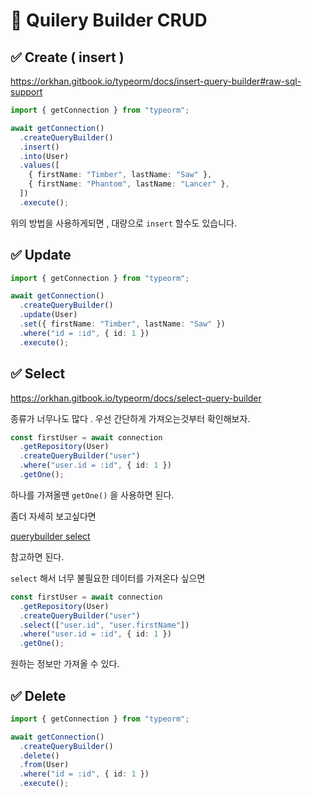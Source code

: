 # 📌 Quilery Builder CRUD

## ✅ Create ( insert )

https://orkhan.gitbook.io/typeorm/docs/insert-query-builder#raw-sql-support

```ts
import { getConnection } from "typeorm";

await getConnection()
  .createQueryBuilder()
  .insert()
  .into(User)
  .values([
    { firstName: "Timber", lastName: "Saw" },
    { firstName: "Phantom", lastName: "Lancer" },
  ])
  .execute();
```

위의 방법을 사용하게되면 , 대량으로 `insert` 할수도 있습니다.

## ✅ Update

```ts
import { getConnection } from "typeorm";

await getConnection()
  .createQueryBuilder()
  .update(User)
  .set({ firstName: "Timber", lastName: "Saw" })
  .where("id = :id", { id: 1 })
  .execute();
```

## ✅ Select

https://orkhan.gitbook.io/typeorm/docs/select-query-builder

종류가 너무나도 많다 . 우선 간단하게 가져오는것부터 확인해보자.

```ts
const firstUser = await connection
  .getRepository(User)
  .createQueryBuilder("user")
  .where("user.id = :id", { id: 1 })
  .getOne();
```

하나를 가져올땐 `getOne()` 을 사용하면 된다.

좀더 자세히 보고싶다면

[querybuilder select](https://github.com/smilejakdu/typescript_study/blob/main/typeorm/queryBuilder_select.md)

참고하면 된다.

`select` 해서 너무 불필요한 데이터를 가져온다 싶으면

```ts
const firstUser = await connection
  .getRepository(User)
  .createQueryBuilder("user")
  .select(["user.id", "user.firstName"])
  .where("user.id = :id", { id: 1 })
  .getOne();
```

원하는 정보만 가져올 수 있다.

## ✅ Delete

```ts
import { getConnection } from "typeorm";

await getConnection()
  .createQueryBuilder()
  .delete()
  .from(User)
  .where("id = :id", { id: 1 })
  .execute();
```

